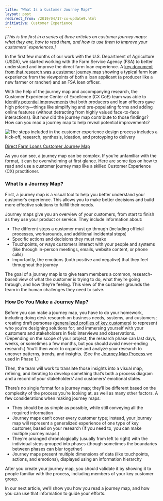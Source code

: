 ```yaml
---
title: "What Is a Customer Journey Map?"
layout: post
redirect_from: /2019/04/17-cx-update9.html
initiative: Customer Experience
---
```

<i>[This is the first in a series of three articles on customer journey maps: what they are, how to read them, and how to use them to improve your customers’ experiences.]</i>

In the first few months of our work with the U.S. Department of Agriculture (USDA), we started working with the Farm Service Agency (FSA) to better understand and improve the direct farm loan experience. A <a href="https://coe.gsa.gov/coe/farm-loans/index.html#journeymap">key document from that research was a customer journey map</a> showing a typical farm loan experience from the viewpoints of both a loan applicant (a producer like a new farmer or rancher) and an FSA loan officer. 

With the help of the journey map and accompanying research, the Customer Experience Center of Excellence (CX CoE) team was able to <a href="https://coe.gsa.gov/coe/farm-loans/index.html#reports">identify potential improvements</a> that both producers and loan officers gave high priority—things like simplifying and pre-populating forms and adding online features (without detracting from highly valued face-to-face interactions). But how did the journey map contribute to those findings? How can you read a journey map to help reveal potential improvements?

<img src="{{site.baseurl}}/images/direct-farm-loans-journey-map.jpg" alt="The steps included in the customer experience design process includes a kick-off, research, synthesis, ideation, and protoyping to delivery" class="img-responsive">

<a href="https://coe.gsa.gov/coe/farm-loans/index.html#journeymap">Direct Farm Loans Customer Journey Map</a>

As you can see, a journey map can be complex. If you’re unfamiliar with the format, it can be overwhelming at first glance. Here are some tips on how to read and use a customer journey map like a skilled Customer Experience (CX) practitioner.

<h3>What Is a Journey Map?</h3>
First, a journey map is a visual tool to help you better understand your customer’s experience. This allows you to make better decisions and build more effective solutions to fulfill their needs. 

Journey maps give you an overview of your customers, from start to finish as they use your product or service. They include information about:

- The different steps a customer must go through (including official processes, workarounds, and additional incidental steps)
- Specific actions and decisions they must make
- Touchpoints, or ways customers interact with your people and systems (like through in-person meetings, emails, website content, or phone calls)
- Importantly, the emotions (both positive and negative) that they feel throughout the journey

The goal of a journey map is to give team members a common, research-based view of what the customer is trying to do, what they’re going through, and how they’re feeling. This view of the customer grounds the team in the human challenges they need to solve. 

<h3>How Do You Make a Journey Map?</h3>
Before you can make a journey map, you have to do your homework, including doing desk research on business needs, systems, and customers; creating draft personas <a href="https://coe.gsa.gov/2018/05/21/cx-update-2.html">(generalized profiles of key customers)</a> to represent who you’re designing solutions for; and immersing yourself with your customers and stakeholders in field interviews and observations. (Depending on the scope of your project, the research phase can last days, weeks, or sometimes a few months, but you should avoid never-ending research.) You’ll then work to organize and analyze your research to uncover patterns, trends, and insights. (See the <a href="https://coe.gsa.gov/2018/05/17/cx-update-1.html"> Journey Map Process </a> we used in Phase 1.)

Then, the team will work to translate those insights into a visual map, refining, and iterating to develop something that’s both a process diagram and a record of your stakeholders’ and customers’ emotional states. 

There’s no single format for a journey map; they’ll be different based on the complexity of the process you’re looking at, as well as many other factors. A few considerations when making journey maps:

- They should be as simple as possible, while still conveying all the required information
- Journey maps can’t cover every customer type; instead, your journey map will represent a generalized experience of one type of key customer, based on your research (If you need to, you can make multiple journey maps.)
- They’re arranged chronologically (usually from left to right) with the individual steps grouped into phases (though sometimes the boundaries between phases can blur together)
- Journey maps present multiple dimensions of data (like touchpoints, actions, and emotions), displayed using an information hierarchy

After you create your journey map, you should validate it by showing it to people familiar with the process, including members of your key customer group.

In our next article, we’ll show you how you read a journey map, and how you can use that information to guide your efforts.
